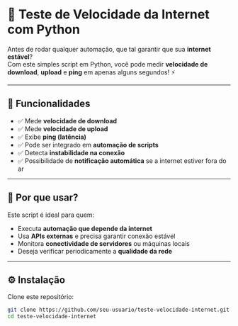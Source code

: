 # 📡 Teste de Velocidade da Internet com Python

Antes de rodar qualquer automação, que tal garantir que sua **internet estável**?  
Com este simples script em Python, você pode medir **velocidade de download**, **upload** e **ping** em apenas alguns segundos! ⚡

---

## 🚀 Funcionalidades

- ✅ Mede **velocidade de download**
- ✅ Mede **velocidade de upload**
- ✅ Exibe **ping (latência)**
- ✅ Pode ser integrado em **automação de scripts**
- ✅ Detecta **instabilidade na conexão**
- ✅ Possibilidade de **notificação automática** se a internet estiver fora do ar

---

## 🧠 Por que usar?

Este script é ideal para quem:
- Executa **automação que depende da internet**
- Usa **APIs externas** e precisa garantir conexão estável
- Monitora **conectividade de servidores** ou máquinas locais
- Deseja verificar periodicamente a **qualidade da rede**

---

## ⚙️ Instalação

Clone este repositório:

```bash
git clone https://github.com/seu-usuario/teste-velocidade-internet.git
cd teste-velocidade-internet
